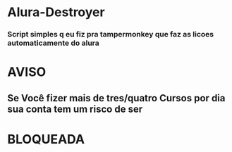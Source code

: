 # Alura-Destroyer

### Script simples q eu fiz pra tampermonkey que faz as licoes automaticamente do alura

# AVISO
## Se Você fizer mais de tres/quatro Cursos por dia sua conta tem um risco de ser 
# BLOQUEADA
